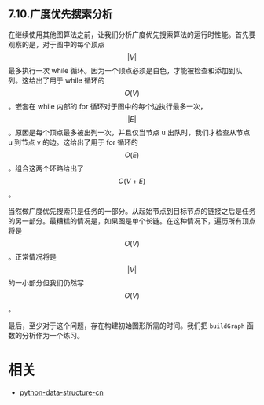 
## 7.10.广度优先搜索分析

在继续使用其他图算法之前，让我们分析广度优先搜索算法的运行时性能。首先要观察的是，对于图中的每个顶点 $$|V|$$ 最多执行一次 while 循环。因为一个顶点必须是白色，才能被检查和添加到队列。这给出了用于 while 循环的 $$O(V)$$。嵌套在 while 内部的 for 循环对于图中的每个边执行最多一次，$$|E|$$。原因是每个顶点最多被出列一次，并且仅当节点 u 出队时，我们才检查从节点 u 到节点 v 的边。这给出了用于 for 循环的 $$O(E)$$ 。组合这两个环路给出了 $$O(V+E)$$。

当然做广度优先搜索只是任务的一部分。从起始节点到目标节点的链接之后是任务的另一部分。最糟糕的情况是，如果图是单个长链。在这种情况下，遍历所有顶点将是 $$O(V)$$。正常情况将是 $$|V|$$ 的一小部分但我们仍然写 $$O(V)$$。

最后，至少对于这个问题，存在构建初始图形所需的时间。我们把 `buildGraph` 函数的分析作为一个练习。




# 相关

- [python-data-structure-cn](https://github.com/facert/python-data-structure-cn)
